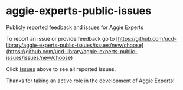 # aggie-experts-public-issues
Publicly reported feedback and issues for Aggie Experts

To report an issue or provide feedback go to [https://github.com/ucd-library/aggie-experts-public-issues/issues/new/choose](https://github.com/ucd-library/aggie-experts-public-issues/issues/new/choose)

Click [Issues](https://github.com/ucd-library/aggie-experts-public-issues/issues) above to see all reported issues.

Thanks for taking an active role in the development of Aggie Experts!
